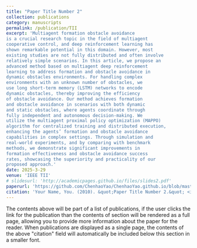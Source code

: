 ```yaml
---
title: "Paper Title Number 2"
collection: publications
category: manuscripts
permalink: /publication/TII
excerpt: 'Multiagent formation obstacle avoidance
is a crucial research topic in the field of multiagent
cooperative control, and deep reinforcement learning has
shown remarkable potential in this domain. However, most
existing studies are not fully distributed and often involve
relatively simple scenarios. In this article, we propose an
advanced method based on multiagent deep reinforcement
learning to address formation and obstacle avoidance in
dynamic obstacles environments. For handling complex
environments with an unknown number of obstacles, we
use long short-term memory (LSTM) networks to encode
dynamic obstacles, thereby improving the efficiency
of obstacle avoidance. Our method achieves formation
and obstacle avoidance in scenarios with both dynamic
and static obstacles, where agents coordinate through
fully independent and autonomous decision-making. We
utilize the multiagent proximal policy optimization (MAPPO)
algorithm for centralized training and distributed execution,
enhancing the agents’ formation and obstacle avoidance
capabilities in complex settings. Through simulation and
real-world experiments, and by comparing with benchmark
methods, we demonstrate significant improvements in
formation effectiveness and obstacle avoidance success
rates, showcasing the superiority and practicality of our
proposed approach.'
date: 2025-3-29
venue: 'IEEE TII'
# slidesurl: 'http://academicpages.github.io/files/slides2.pdf'
paperurl: 'https://github.com/ChenhaoYao/ChenhaoYao.github.io/blob/master/files/Multiagent_Formation_Control_and_Dynamic_Obstacle_Avoidance_Based_on_Deep_Reinforcement_Learning.pdf'
citation: 'Your Name, You. (2010). &quot;Paper Title Number 2.&quot; <i>Journal 1</i>. 1(2).'
---
```


The contents above will be part of a list of publications, if the user clicks the link for the publication than the contents of section will be rendered as a full page, allowing you to provide more information about the paper for the reader. When publications are displayed as a single page, the contents of the above "citation" field will automatically be included below this section in a smaller font.
